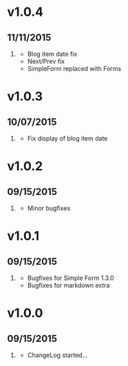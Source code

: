 # v1.0.4
## 11/11/2015

1. [](#bugfix)
    * Blog item date fix
    * Next/Prev fix
    * SimpleForm replaced with Forms

# v1.0.3
## 10/07/2015

1. [](#bugfix)
    * Fix display of blog item date

# v1.0.2
## 09/15/2015

1. [](#new)
    * Minor bugfixes

# v1.0.1
## 09/15/2015

1. [](#new)
    * Bugfixes for Simple Form 1.3.0
    * Bugfixes for markdown extra

# v1.0.0
## 09/15/2015

1. [](#new)
    * ChangeLog started...
